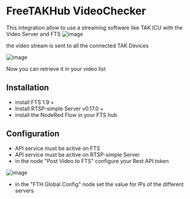 # FreeTAKHub VideoChecker

This integration allow to use a streaming software like TAK ICU with the Video Server and FTS
![image](https://user-images.githubusercontent.com/60719165/139940405-8e841a98-58e3-431a-8bb6-fce8462b3ef7.png)


the video stream is sent to all the connected TAK Devices

![image](https://user-images.githubusercontent.com/60719165/139935868-59624431-1f17-4503-8c6a-d682f75d97c1.png)

Now you can retrieve it in your video list

## Installation
* install FTS 1.9 +
* Install RTSP-simple Server v0.17.0 +
* install the NodeRed Flow in your FTS hub

## Configuration
* API service must be active on FTS 
* API service must be active on RTSP-simple Server
* in the node "Post  Video to FTS" configure your Rest API token

![image](https://user-images.githubusercontent.com/60719165/139943631-4c6dd8ef-80fa-439c-be9c-84280ad8103c.png)

* in the "FTH Global Config" node set the value for IPs of the different servers
